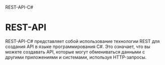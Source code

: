 REST-API-C#
# REST-API
REST-API-C# представляет собой использование технологии REST для создания API в языке программирования C#. Это означает, что вы можете создавать API, которые могут обмениваться данными с другими приложениями и системами, используя HTTP-запросы.
